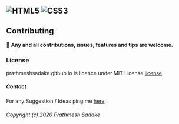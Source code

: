 ![HTML5](https://img.shields.io/badge/HTML-orange?logo=HTML5)
![CSS3](https://img.shields.io/badge/CSS-blue?logo=CSS3)
---

## Contributing
:loudspeaker:  **Any and all contributions, issues, features and tips are welcome.**

### License
prathmeshsadake.github.io is licence under MIT License [license](https://github.com/PrathmeshSadake/prathmeshsadake.github.io/blob/master/LICENSE)

##### Contact
For any Suggestion / Ideas ping me [here](https://twitter.com/prathmeshSadake)

###### Copyright (c) 2020 Prathmesh Sadake
